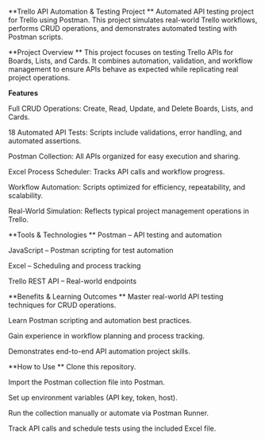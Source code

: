 **Trello API Automation & Testing Project
**
Automated API testing project for Trello using Postman. This project simulates real-world Trello workflows, performs CRUD operations, and demonstrates automated testing with Postman scripts.

**Project Overview
**
This project focuses on testing Trello APIs for Boards, Lists, and Cards. It combines automation, validation, and workflow management to ensure APIs behave as expected while replicating real project operations.

**Features**

Full CRUD Operations: Create, Read, Update, and Delete Boards, Lists, and Cards.

18 Automated API Tests: Scripts include validations, error handling, and automated assertions.

Postman Collection: All APIs organized for easy execution and sharing.

Excel Process Scheduler: Tracks API calls and workflow progress.

Workflow Automation: Scripts optimized for efficiency, repeatability, and scalability.

Real-World Simulation: Reflects typical project management operations in Trello.

**Tools & Technologies
**
Postman – API testing and automation

JavaScript – Postman scripting for test automation

Excel – Scheduling and process tracking

Trello REST API – Real-world endpoints

**Benefits & Learning Outcomes
**
Master real-world API testing techniques for CRUD operations.

Learn Postman scripting and automation best practices.

Gain experience in workflow planning and process tracking.

Demonstrates end-to-end API automation project skills.

**How to Use
**
Clone this repository.

Import the Postman collection file into Postman.

Set up environment variables (API key, token, host).

Run the collection manually or automate via Postman Runner.

Track API calls and schedule tests using the included Excel file.
